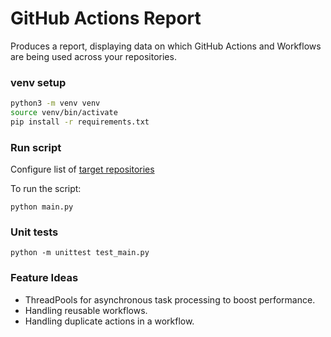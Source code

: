 # GitHub Actions Report
Produces a report, displaying data on which GitHub Actions and Workflows are being used across your repositories.

### venv setup 

```bash
python3 -m venv venv
source venv/bin/activate
pip install -r requirements.txt
```

### Run script

Configure list of [target repositories](config.py)

To run the script:

`python main.py`

### Unit tests

 `python -m unittest test_main.py`

### Feature Ideas

- ThreadPools for asynchronous task processing to boost performance.
- Handling reusable workflows.
- Handling duplicate actions in a workflow.